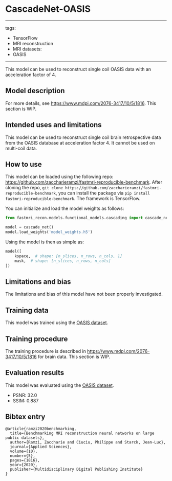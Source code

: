 # CascadeNet-OASIS
---
tags:
- TensorFlow
- MRI reconstruction
- MRI
datasets:
- OASIS
---

This model can be used to reconstruct single coil OASIS data with an acceleration factor of 4.

## Model description
For more details, see https://www.mdpi.com/2076-3417/10/5/1816.
This section is WIP.

## Intended uses and limitations
This model can be used to reconstruct single coil brain retrospective data from the OASIS database at acceleration factor 4.
It cannot be used on multi-coil data.

## How to use
This model can be loaded using the following repo: https://github.com/zaccharieramzi/fastmri-reproducible-benchmark.
After cloning the repo, `git clone https://github.com/zaccharieramzi/fastmri-reproducible-benchmark`, you can install the package via `pip install fastmri-reproducible-benchmark`.
The framework is TensorFlow.

You can initialize and load the model weights as follows:
```python
from fastmri_recon.models.functional_models.cascading import cascade_net

model = cascade_net()
model.load_weights('model_weights.h5')
```

Using the model is then as simple as:
```python
model([
    kspace,  # shape: [n_slices, n_rows, n_cols, 1]
    mask,  # shape: [n_slices, n_rows, n_cols]
])
```

## Limitations and bias
The limitations and bias of this model have not been properly investigated.

## Training data
This model was trained using the [OASIS dataset](https://www.oasis-brains.org/).

## Training procedure
The training procedure is described in https://www.mdpi.com/2076-3417/10/5/1816 for brain data.
This section is WIP.

## Evaluation results
This model was evaluated using the [OASIS dataset](https://www.oasis-brains.org/).

- PSNR: 32.0
- SSIM: 0.887


## Bibtex entry
```
@article{ramzi2020benchmarking,
  title={Benchmarking MRI reconstruction neural networks on large public datasets},
  author={Ramzi, Zaccharie and Ciuciu, Philippe and Starck, Jean-Luc},
  journal={Applied Sciences},
  volume={10},
  number={5},
  pages={1816},
  year={2020},
  publisher={Multidisciplinary Digital Publishing Institute}
}
```


